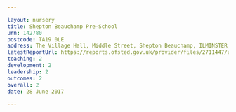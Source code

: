 ```yaml
---

layout: nursery
title: Shepton Beauchamp Pre-School
urn: 142780
postcode: TA19 0LE
address: The Village Hall, Middle Street, Shepton Beauchamp, ILMINSTER, Somerset, TA19 0LE
latestReportUrl: https://reports.ofsted.gov.uk/provider/files/2711447/urn/142780.pdf
teaching: 2
development: 2
leadership: 2
outcomes: 2
overall: 2
date: 28 June 2017

---
```

